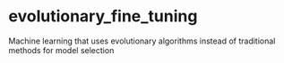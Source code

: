 # evolutionary_fine_tuning
Machine learning that uses evolutionary algorithms instead of traditional methods for model selection
